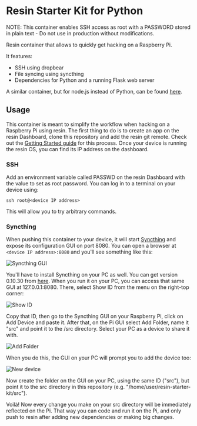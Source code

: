 Resin Starter Kit for Python
============================

NOTE: This container enables SSH access as root with a PASSWORD stored in plain text - Do not use in production without modifications.

Resin container that allows to quickly get hacking on a Raspberry Pi.

It features:
- SSH using dropbear
- File syncing using syncthing
- Dependencies for Python and a running Flask web server

A similar container, but for node.js instead of Python, can be found [here](https://github.com/pcarranzav/resin-starter-kit-node).

Usage
------


This container is meant to simplify the workflow when hacking on a Raspberry Pi using resin.
The first thing to do is to create an app on the resin Dashboard, clone this repository and add the resin git remote. Check out the [Getting Started guide](http://docs.resin.io/#/pages/gettingStarted.md) for this process.
Once your device is running the resin OS, you can find its IP address on the dashboard.

### SSH
Add an environment variable called PASSWD on the resin Dashboard with the value to set as root password.
You can log in to a terminal on your device using:
```
ssh root@<device IP address>
```
This will allow you to try arbitrary commands.

### Syncthing

When pushing this container to your device, it will start [Syncthing](https://syncthing.net/) and expose its configuration GUI on port 8080.
You can open a browser at `<device IP address>:8080` and you'll see something like this:

![Syncthing GUI](../../blob/master/doc/syncthing-gui.png)

You'll have to install Syncthing on your PC as well. You can get version 0.10.30 from [here](https://github.com/syncthing/syncthing/releases/tag/v0.10.30).
When you run it on your PC, you can access that same GUI at 127.0.0.1:8080.
There, select Show ID from the menu on the right-top corner:

![Show ID](../../blob/master/doc/show-id.png)

Copy that ID, then go to the Syncthing GUI on your Raspberry Pi, click on Add Device and paste it.
After that, on the Pi GUI select Add Folder, name it "src" and point it to the /src directory.
Select your PC as a device to share it with.

![Add Folder](../../blob/master/doc/add-folder.png)

When you do this, the GUI on your PC will prompt you to add the device too:

![New device](../../blob/master/doc/new-device.png)	

Now create the folder on the GUI on your PC, using the same ID ("src"), but point it to the src directory in this repository (e.g. "/home/user/resin-starter-kit/src").

Voilà! Now every change you make on your src directory will be immediately reflected on the Pi. That way you can code and run it on the Pi, and only push to resin after adding new dependencies or making big changes.
 